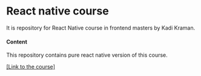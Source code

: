 # React native course

It is repository for React Native course in frontend masters by Kadi Kraman.

#### Content
This repository contains pure react native version of this course. 

<a alt="course" href="https://frontendmasters.com/courses/react-native-v2/" />[Link to the course]
